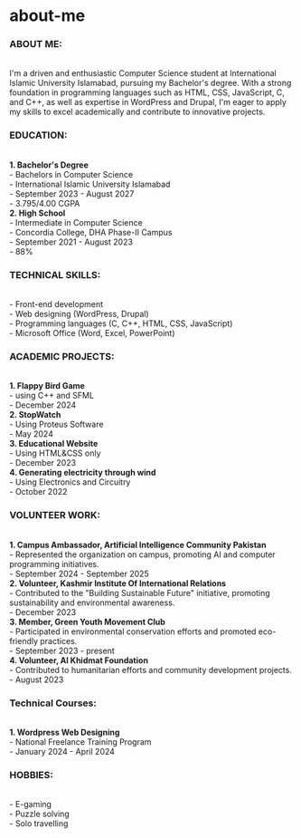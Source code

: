 # about-me
<h3>ABOUT ME:</h3>
<br>I'm a driven and enthusiastic Computer Science student at International Islamic University Islamabad, pursuing my Bachelor's degree. With a strong foundation in programming languages such as HTML, CSS, JavaScript, C, and C++, as well as expertise in WordPress and Drupal, I'm eager to apply my skills to excel academically and contribute to innovative projects.
<br><h3>EDUCATION:</h3>
<br><b>1. Bachelor's Degree</b>
<br>- Bachelors in Computer Science
<br>- International Islamic University Islamabad
<br>- September 2023 - August 2027
<br>- 3.795/4.00 CGPA
<br><b>2. High School</b>
<br>- Intermediate in Computer Science
<br>- Concordia College, DHA Phase-II Campus
<br>- September 2021 - August 2023
<br>- 88%
<br><h3>TECHNICAL SKILLS:</h3>
<br>- Front-end development
<br>- Web designing (WordPress, Drupal)
<br>- Programming languages (C, C++, HTML, CSS, JavaScript)
<br>- Microsoft Office (Word, Excel, PowerPoint)
<br><h3>ACADEMIC PROJECTS:</h3>
<br><b>1. Flappy Bird Game</b>
<br>- using C++ and SFML
<br>- December 2024
<br><b>2. StopWatch</b>
<br>- Using Proteus Software
<br>- May 2024
<br><b>3. Educational Website</b>
<br>- Using HTML&CSS only
<br>- December 2023
<br><b>4. Generating electricity through wind</b>
<br>- Using Electronics and Circuitry
<br>- October 2022
<br><h3>VOLUNTEER WORK:</h3>
<br><b>1. Campus Ambassador, Artificial Intelligence Community Pakistan</b>
<br>- Represented the organization on campus, promoting AI and computer programming initiatives.
<br>- September 2024 - September 2025
<br><b>2. Volunteer, Kashmir Institute Of International Relations</b>
<br>- Contributed to the "Building Sustainable Future" initiative, promoting sustainability and environmental awareness.
<br>- December 2023
<br><b>3. Member, Green Youth Movement Club</b>
<br>- Participated in environmental conservation efforts and promoted eco-friendly practices.
<br>- September 2023 - present
<br><b>4. Volunteer, Al Khidmat Foundation</b>
<br>- Contributed to humanitarian efforts and community development projects.
<br>- August 2023
<br><h3>Technical Courses:</h3>
<br><b>1. Wordpress Web Designing</b>
<br>- National Freelance Training Program
<br>- January 2024 - April 2024
<br><h3>HOBBIES:</h3>
<br>- E-gaming
<br>- Puzzle solving
<br>- Solo travelling